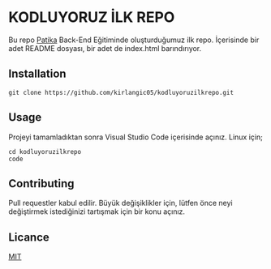 # KODLUYORUZ İLK REPO

Bu repo [Patika](www.patika.dev) Back-End Eğitiminde oluşturduğumuz ilk repo. İçerisinde bir adet README dosyası, bir adet de index.html barındırıyor.

## Installation

```
git clone https://github.com/kirlangic05/kodluyoruzilkrepo.git
```
## Usage
Projeyi tamamladıktan sonra Visual Studio Code içerisinde açınız.
Linux için;

```
cd kodluyoruzilkrepo
code
```

## Contributing
Pull requestler kabul edilir. Büyük değişiklikler için, lütfen önce neyi değiştirmek istediğinizi tartışmak için bir konu açınız.

## Licance

[MIT](https://choosealicense.com)
